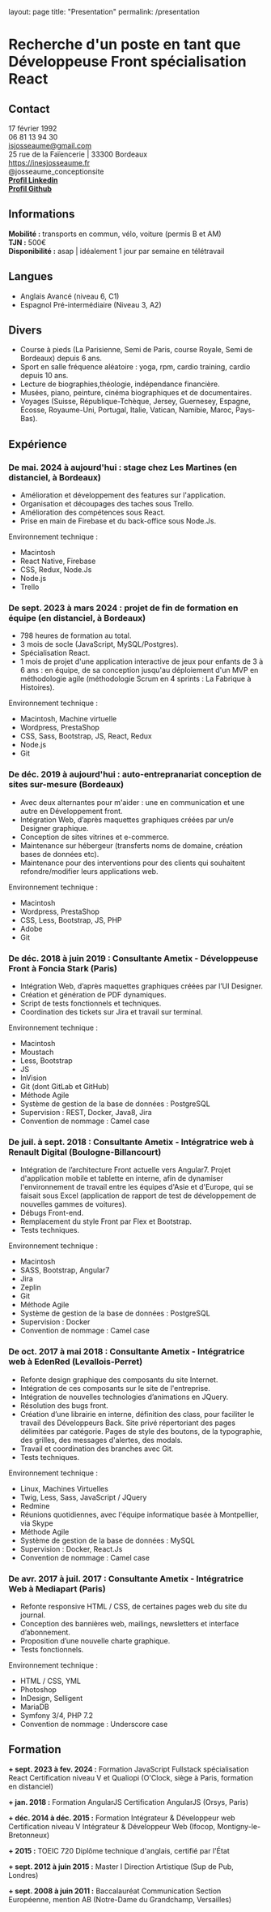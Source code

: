 layout: page
title: "Presentation"
permalink: /presentation

# Recherche d'un poste en tant que Développeuse Front spécialisation React

## Contact
17 février 1992 \
06 81 13 94 30 \
isjosseaume@gmail.com \
25 rue de la Faïencerie | 33300 Bordeaux \
https://inesjosseaume.fr \
@josseaume_conceptionsite \
<b><a href="https://www.linkedin.com/in/ines-josseaume/" target="_blank">Profil Linkedin</a></b> \
<b><a href="https://github.com/inesgoddardjosseaume" target="_blank">Profil Github</a></b>


## Informations
<b>Mobilité :</b> transports en commun, vélo, voiture (permis B et AM) \
<b>TJN :</b> 500€ \
<b>Disponibilité :</b> asap | idéalement 1 jour par semaine en télétravail


## Langues
+ Anglais Avancé (niveau 6, C1)
+ Espagnol Pré-intermédiaire (Niveau 3, A2)
  

## Divers
+ Course à pieds (La Parisienne, Semi de Paris, course Royale, Semi de Bordeaux) depuis 6 ans.
+ Sport en salle fréquence aléatoire : yoga, rpm, cardio training, cardio depuis 10 ans.
+ Lecture de biographies,théologie, indépendance financière.
+ Musées, piano, peinture, cinéma biographiques et de documentaires.
+ Voyages (Suisse, République-Tchèque, Jersey, Guernesey, Espagne, Écosse, Royaume-Uni, Portugal, Italie, Vatican, Namibie, Maroc, Pays-Bas).

## Expérience

### De mai. 2024 à aujourd'hui : stage chez Les Martines (en distanciel, à Bordeaux)

+ Amélioration et développement des features sur l'application.
+ Organisation et découpages des taches sous Trello.
+ Amélioration des compétences sous React.
+ Prise en main de Firebase et du back-office sous Node.Js.

Environnement technique :
* Macintosh
* React Native, Firebase
* CSS, Redux, Node.Js
* Node.js
* Trello
  
### De sept. 2023 à mars 2024 : projet de fin de formation en équipe (en distanciel, à Bordeaux)

+ 798 heures de formation au total.
+ 3 mois de socle (JavaScript, MySQL/Postgres).
+ Spécialisation React.
+ 1 mois de projet d'une application interactive de jeux pour enfants de 3 à 6 ans : en équipe, de sa conception jusqu'au déploiement d'un MVP en méthodologie agile (méthodologie Scrum en 4 sprints : La Fabrique à Histoires).

Environnement technique :
* Macintosh, Machine virtuelle
* Wordpress, PrestaShop
* CSS, Sass, Bootstrap, JS, React, Redux
* Node.js
* Git
  
### De déc. 2019 à aujourd'hui : auto-entrepranariat conception de sites sur-mesure (Bordeaux)

+ Avec deux alternantes pour m'aider : une en communication et une autre en  Développement front.
+ Intégration Web, d’après maquettes graphiques créées par un/e Designer graphique.
+ Conception de sites vitrines et e-commerce.
+ Maintenance sur hébergeur (transferts noms de domaine, création bases de données etc).
+ Maintenance pour des interventions pour des clients qui souhaitent refondre/modifier leurs applications web.

Environnement technique :
* Macintosh
* Wordpress, PrestaShop
* CSS, Less, Bootstrap, JS, PHP
* Adobe
* Git

### De déc. 2018 à juin 2019 : Consultante Ametix - Développeuse Front à Foncia Stark (Paris)

+ Intégration Web, d’après maquettes graphiques créées par l’UI Designer.
+ Création et génération de PDF dynamiques.
+ Script de tests fonctionnels et techniques.
+ Coordination des tickets sur Jira et travail sur terminal.

Environnement technique :
* Macintosh
* Moustach
* Less, Bootstrap
* JS
* InVision
* Git (dont GitLab et GitHub)
* Méthode Agile
* Système de gestion de la base de données : PostgreSQL
* Supervision : REST, Docker, Java8, Jira
* Convention de nommage : Camel case
  
### De juil. à sept. 2018 : Consultante Ametix - Intégratrice web à Renault Digital (Boulogne-Billancourt)

+ Intégration de l’architecture Front actuelle vers Angular7. Projet d'application mobile et tablette en interne, afin de dynamiser l'environnement de travail entre les équipes d'Asie et d'Europe, qui se faisait sous Excel (application de rapport de test de développement de nouvelles gammes de voitures).
+ Débugs Front-end.
+ Remplacement du style Front par Flex et Bootstrap.
+ Tests techniques.

Environnement technique :
* Macintosh
* SASS, Bootstrap, Angular7
* Jira
* Zeplin
* Git
* Méthode Agile
* Système de gestion de la base de données : PostgreSQL
* Supervision : Docker
* Convention de nommage : Camel case

### De oct. 2017 à mai 2018 : Consultante Ametix - Intégratrice web à EdenRed (Levallois-Perret)

+ Refonte design graphique des composants du site Internet.
+ Intégration de ces composants sur le site de l'entreprise.
+ Intégration de nouvelles technologies d’animations en JQuery.
+ Résolution des bugs front.
+ Création d’une librairie en interne, définition des class, pour faciliter le travail des Développeurs Back. Site privé répertoriant des pages délimitées par catégorie. Pages de style des boutons, de la typographie, des grilles, des messages d'alertes, des modals.
+ Travail et coordination des branches avec Git.
+ Tests techniques.
  
Environnement technique :
* Linux, Machines Virtuelles
* Twig, Less, Sass, JavaScript / JQuery
* Redmine
* Réunions quotidiennes, avec l'équipe informatique basée à Montpellier, via Skype
* Méthode Agile
* Système de gestion de la base de données : MySQL
* Supervision : Docker, React.Js
* Convention de nommage : Camel case

### De avr. 2017 à juil. 2017 : Consultante Ametix - Intégratrice Web à Mediapart (Paris)

+ Refonte responsive HTML / CSS, de certaines pages web du site du journal.
+ Conception des bannières web, mailings, newsletters et interface d’abonnement.
+ Proposition d’une nouvelle charte graphique.
+ Tests fonctionnels.

Environnement technique :
* HTML / CSS, YML
* Photoshop
* InDesign, Selligent
* MariaDB
* Symfony 3/4, PHP 7.2
* Convention de nommage : Underscore case

## Formation
<b>+ sept. 2023 à fev. 2024 :</b> Formation JavaScript Fullstack spécialisation React
Certification niveau V et Qualiopi (O'Clock, siège à Paris, formation en distanciel)

<b>+ jan. 2018 :</b> Formation AngularJS
Certification AngularJS (Orsys, Paris)

<b>+ déc. 2014 à déc. 2015 :</b> Formation Intégrateur & Développeur web
Certification niveau V Intégrateur & Développeur Web (Ifocop, Montigny-le-Bretonneux)

<b>+ 2015 :</b> TOEIC 720
Diplôme technique d'anglais, certifié par l'État

<b>+ sept. 2012 à juin 2015 :</b> Master I Direction Artistique
(Sup de Pub, Londres)

<b>+ sept. 2008 à juin 2011 :</b> Baccalauréat Communication
Section Européenne, mention AB (Notre-Dame du Grandchamp, Versailles)
